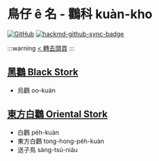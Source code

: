 # 鳥仔 ê 名 - 鸛科 kuàn-kho

[![GitHub](https://img.shields.io/badge/GitHub-black?logo=github)](https://github.com/siansiansu/tsiau-a-e-mia)
[![hackmd-github-sync-badge](https://hackmd.io/ZDSb5vnLR9-Xtj_DR048-A/badge)](https://hackmd.io/ZDSb5vnLR9-Xtj_DR048-A)

:::warning
[< 轉去頭頁](https://hackmd.io/@siansiansu/Hy4VzNvha)
:::

## [黑鸛 Black Stork](https://ebird.org/species/blasto1)

- 烏鸛 oo-kuàn

## [東方白鸛 Oriental Stork](https://ebird.org/species/oristo1)

- 白鸛 pe̍h-kuàn
- 東方白鸛 tong-hong-pe̍h-kuàn
- 送子鳥 sàng-tsú-niáu
